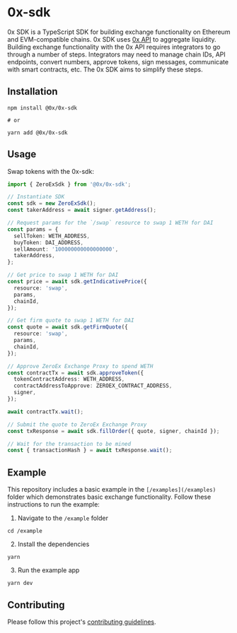 # 0x-sdk

0x SDK is a TypeScript SDK for building exchange functionality on Ethereum and EVM-compatible chains. 0x SDK uses [0x API](https://github.com/0xProject/0x-sdk) to aggregate liquidity. Building exchange functionality with the 0x API requires integrators to go through a number of steps. Integrators may need to manage chain IDs, API endpoints, convert numbers, approve tokens, sign messages, communicate with smart contracts, etc. The 0x SDK aims to simplify these steps.

## Installation

```
npm install @0x/0x-sdk

# or

yarn add @0x/0x-sdk
```

## Usage

Swap tokens with the 0x-sdk:

```ts
import { ZeroExSdk } from '@0x/0x-sdk';

// Instantiate SDK
const sdk = new ZeroExSdk();
const takerAddress = await signer.getAddress();

// Request params for the `/swap` resource to swap 1 WETH for DAI
const params = {
  sellToken: WETH_ADDRESS,
  buyToken: DAI_ADDRESS,
  sellAmount: '100000000000000000',
  takerAddress,
};

// Get price to swap 1 WETH for DAI
const price = await sdk.getIndicativePrice({
  resource: 'swap',
  params,
  chainId,
});

// Get firm quote to swap 1 WETH for DAI
const quote = await sdk.getFirmQuote({
  resource: 'swap',
  params,
  chainId,
});

// Approve ZeroEx Exchange Proxy to spend WETH
const contractTx = await sdk.approveToken({
  tokenContractAddress: WETH_ADDRESS,
  contractAddressToApprove: ZEROEX_CONTRACT_ADDRESS,
  signer,
});

await contractTx.wait();

// Submit the quote to ZeroEx Exchange Proxy
const txResponse = await sdk.fillOrder({ quote, signer, chainId });

// Wait for the transaction to be mined
const { transactionHash } = await txResponse.wait();
```

## Example

This repository includes a basic example in the `[/examples](/examples)` folder which demonstrates basic exchange functionality. Follow these instructions to run the example:

1. Navigate to the `/example` folder

```
cd /example
```

2. Install the dependencies

```
yarn
```

3. Run the example app

```
yarn dev
```

## Contributing

Please follow this project's [contributing guidelines](./.github/contributing.md).
